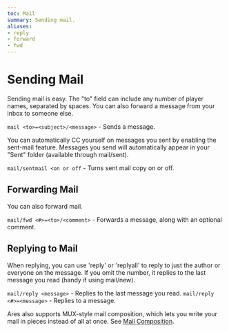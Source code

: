 ```yaml
---
toc: Mail
summary: Sending mail.
aliases:
- reply
- forward
- fwd
---
```

# Sending Mail

Sending mail is easy. The "to" field can include any number of player names, separated by spaces. You can also forward a message from your inbox to someone else.

`mail <to>=<subject>/<message>` - Sends a message.

You can automatically CC yourself on messages you sent by enabling the sent-mail feature.  Messages you send will automatically appear in your "Sent" folder (available through mail/sent).

`mail/sentmail <on or off` - Turns sent mail copy on or off.

## Forwarding Mail

You can also forward mail.

`mail/fwd <#>=<to>/<comment>` - Forwards a message, along with an optional comment.

## Replying to Mail

When replying, you can use 'reply' or 'replyall' to reply to just the author or everyone on the message.  If you omit the number, it replies to the last message you read (handy if using mail/new).

`mail/reply <message>` - Replies to the last message you read.
`mail/reply <#>=<message>` - Replies to a message.

Ares also supports MUX-style mail composition, which lets you write your mail in pieces instead of all at once.  See [Mail Composition](/help/mail/composition).
